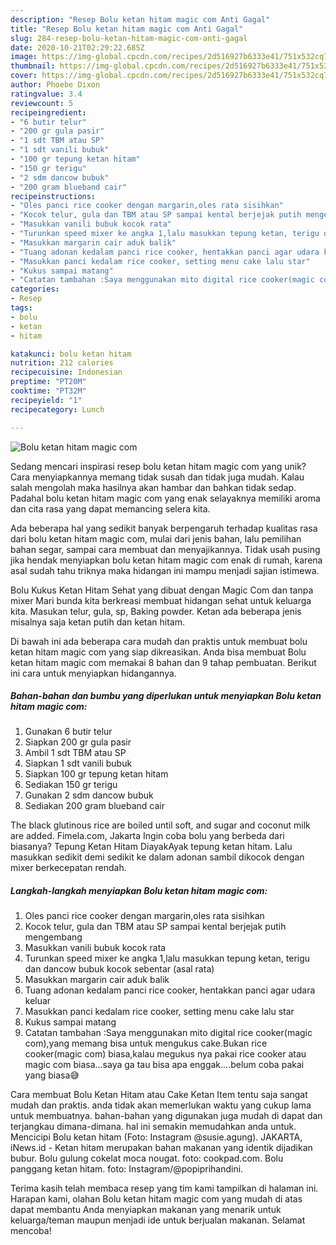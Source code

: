 ```yaml
---
description: "Resep Bolu ketan hitam magic com Anti Gagal"
title: "Resep Bolu ketan hitam magic com Anti Gagal"
slug: 284-resep-bolu-ketan-hitam-magic-com-anti-gagal
date: 2020-10-21T02:29:22.685Z
image: https://img-global.cpcdn.com/recipes/2d516927b6333e41/751x532cq70/bolu-ketan-hitam-magic-com-foto-resep-utama.jpg
thumbnail: https://img-global.cpcdn.com/recipes/2d516927b6333e41/751x532cq70/bolu-ketan-hitam-magic-com-foto-resep-utama.jpg
cover: https://img-global.cpcdn.com/recipes/2d516927b6333e41/751x532cq70/bolu-ketan-hitam-magic-com-foto-resep-utama.jpg
author: Phoebe Dixon
ratingvalue: 3.4
reviewcount: 5
recipeingredient:
- "6 butir telur"
- "200 gr gula pasir"
- "1 sdt TBM atau SP"
- "1 sdt vanili bubuk"
- "100 gr tepung ketan hitam"
- "150 gr terigu"
- "2 sdm dancow bubuk"
- "200 gram blueband cair"
recipeinstructions:
- "Oles panci rice cooker dengan margarin,oles rata sisihkan"
- "Kocok telur, gula dan TBM atau SP sampai kental berjejak putih mengembang"
- "Masukkan vanili bubuk kocok rata"
- "Turunkan speed mixer ke angka 1,lalu masukkan tepung ketan, terigu dan dancow bubuk kocok sebentar (asal rata)"
- "Masukkan margarin cair aduk balik"
- "Tuang adonan kedalam panci rice cooker, hentakkan panci agar udara keluar"
- "Masukkan panci kedalam rice cooker, setting menu cake lalu star"
- "Kukus sampai matang"
- "Catatan tambahan :Saya menggunakan mito digital rice cooker(magic com),yang memang bisa untuk mengukus cake.Bukan rice cooker(magic com) biasa,kalau megukus nya pakai rice cooker atau magic com biasa...saya ga tau bisa apa enggak....belum coba pakai yang biasa😅"
categories:
- Resep
tags:
- bolu
- ketan
- hitam

katakunci: bolu ketan hitam 
nutrition: 212 calories
recipecuisine: Indonesian
preptime: "PT20M"
cooktime: "PT32M"
recipeyield: "1"
recipecategory: Lunch

---
```



![Bolu ketan hitam magic com](https://img-global.cpcdn.com/recipes/2d516927b6333e41/751x532cq70/bolu-ketan-hitam-magic-com-foto-resep-utama.jpg)

Sedang mencari inspirasi resep bolu ketan hitam magic com yang unik? Cara menyiapkannya memang tidak susah dan tidak juga mudah. Kalau salah mengolah maka hasilnya akan hambar dan bahkan tidak sedap. Padahal bolu ketan hitam magic com yang enak selayaknya memiliki aroma dan cita rasa yang dapat memancing selera kita.

Ada beberapa hal yang sedikit banyak berpengaruh terhadap kualitas rasa dari bolu ketan hitam magic com, mulai dari jenis bahan, lalu pemilihan bahan segar, sampai cara membuat dan menyajikannya. Tidak usah pusing jika hendak menyiapkan bolu ketan hitam magic com enak di rumah, karena asal sudah tahu triknya maka hidangan ini mampu menjadi sajian istimewa.

Bolu Kukus Ketan Hitam Sehat yang dibuat dengan Magic Com dan tanpa mixer Mari bunda kita berkreasi membuat hidangan sehat untuk keluarga kita. Masukan telur, gula, sp, Baking powder. Ketan ada beberapa jenis misalnya saja ketan putih dan ketan hitam.


Di bawah ini ada beberapa cara mudah dan praktis untuk membuat bolu ketan hitam magic com yang siap dikreasikan. Anda bisa membuat Bolu ketan hitam magic com memakai 8 bahan dan 9 tahap pembuatan. Berikut ini cara untuk menyiapkan hidangannya.

<!--inarticleads1-->

##### Bahan-bahan dan bumbu yang diperlukan untuk menyiapkan Bolu ketan hitam magic com:

1. Gunakan 6 butir telur
1. Siapkan 200 gr gula pasir
1. Ambil 1 sdt TBM atau SP
1. Siapkan 1 sdt vanili bubuk
1. Siapkan 100 gr tepung ketan hitam
1. Sediakan 150 gr terigu
1. Gunakan 2 sdm dancow bubuk
1. Sediakan 200 gram blueband cair


The black glutinous rice are boiled until soft, and sugar and coconut milk are added. Fimela.com, Jakarta Ingin coba bolu yang berbeda dari biasanya? Tepung Ketan Hitam DiayakAyak tepung ketan hitam. Lalu masukkan sedikit demi sedikit ke dalam adonan sambil dikocok dengan mixer berkecepatan rendah. 

<!--inarticleads2-->

##### Langkah-langkah menyiapkan Bolu ketan hitam magic com:

1. Oles panci rice cooker dengan margarin,oles rata sisihkan
1. Kocok telur, gula dan TBM atau SP sampai kental berjejak putih mengembang
1. Masukkan vanili bubuk kocok rata
1. Turunkan speed mixer ke angka 1,lalu masukkan tepung ketan, terigu dan dancow bubuk kocok sebentar (asal rata)
1. Masukkan margarin cair aduk balik
1. Tuang adonan kedalam panci rice cooker, hentakkan panci agar udara keluar
1. Masukkan panci kedalam rice cooker, setting menu cake lalu star
1. Kukus sampai matang
1. Catatan tambahan :Saya menggunakan mito digital rice cooker(magic com),yang memang bisa untuk mengukus cake.Bukan rice cooker(magic com) biasa,kalau megukus nya pakai rice cooker atau magic com biasa...saya ga tau bisa apa enggak....belum coba pakai yang biasa😅


Cara membuat Bolu Ketan Hitam atau Cake Ketan Item tentu saja sangat mudah dan praktis. anda tidak akan memerlukan waktu yang cukup lama untuk membuatnya. bahan-bahan yang digunakan juga mudah di dapat dan terjangkau dimana-dimana. hal ini semakin memudahkan anda untuk. Mencicipi Bolu ketan hitam (Foto: Instagram @susie.agung). JAKARTA, iNews.id - Ketan hitam merupakan bahan makanan yang identik dijadikan bubur. Bolu gulung cokelat moca nougat. foto: cookpad.com. Bolu panggang ketan hitam. foto: Instagram/@popiprihandini. 

Terima kasih telah membaca resep yang tim kami tampilkan di halaman ini. Harapan kami, olahan Bolu ketan hitam magic com yang mudah di atas dapat membantu Anda menyiapkan makanan yang menarik untuk keluarga/teman maupun menjadi ide untuk berjualan makanan. Selamat mencoba!
